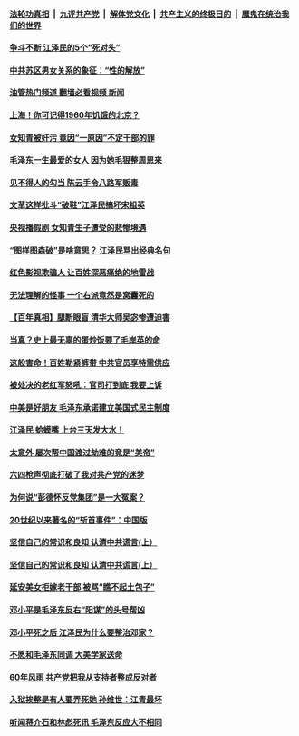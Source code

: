 ####  [法轮功真相](../../../../basic/blob/master/README.md?t=04261401) &nbsp;|&nbsp; [九评共产党](../../../../9ping.md/blob/master/README.md?t=04261401) &nbsp;|&nbsp; [解体党文化](../../../../jtdwh.md/blob/master/README.md?t=04261401)  &nbsp;|&nbsp; [共产主义的终极目的](../../../../gczydzjmd.md/blob/master/README.md?t=04261401) &nbsp;|&nbsp; [魔鬼在统治我们的世界](../../../../mgztzwmdsj.md/blob/master/README.md?t=04261401) 

#### [争斗不断 江泽民的5个“死对头”](../pages/prog1695/a103409553.md?t=04261401) 

#### [中共苏区男女关系的象征：“性的解放”](../pages/prog1695/a103409542.md?t=04261401) 

#### [油管热门频道 翻墙必看视频 新闻](http://78.141.244.201:81/youtube.html?04261401)

#### [上海！你可记得1960年饥饿的北京？](../pages/prog1695/a103409547.md?t=04261401) 

#### [女知青被奸污 竟因“一原因”不定干部的罪](../pages/prog1695/a103408157.md?t=04261401) 

#### [毛泽东一生最爱的女人 因为她毛狠整周恩来](../pages/prog1695/a103408108.md?t=04261401) 

#### [见不得人的勾当 陈云手令八路军贩毒](../pages/prog1695/a103407194.md?t=04261401) 

#### [文革这样批斗“破鞋”江泽民搞坏宋祖英](../pages/prog1695/a103407179.md?t=04261401) 

#### [央视播假剧 女知青生子遭受的悲惨境遇](../pages/prog1695/a103406300.md?t=04261401) 

#### [“图样图森破”是啥意思？ 江泽民骂出经典名句](../pages/prog1695/a103406285.md?t=04261401) 

#### [红色影视欺骗人 让百姓深恶痛绝的地雷战](../pages/prog1695/a103405411.md?t=04261401) 

#### [无法理解的怪事 一个右派竟然是窝囊死的](../pages/prog1695/a103405408.md?t=04261401) 

#### [【百年真相】腿断眼盲 清华大师吴宓惨遭迫害](../pages/prog1695/a103404489.md?t=04261401) 

#### [当真？史上最无辜的蛋炒饭要了毛岸英的命](../pages/prog1695/a103404383.md?t=04261401) 

#### [这般害命！百姓勒紧裤带 中共官员享特需供应](../pages/prog1695/a103404373.md?t=04261401) 

#### [被处决的老红军怒吼：官司打到底 我要上诉](../pages/prog1695/a103403481.md?t=04261401) 

#### [中美是好朋友 毛泽东承诺建立美国式民主制度](../pages/prog1695/a103403474.md?t=04261401) 

#### [江泽民 蛤蟆嘴 上台三天发大水！](../pages/prog1695/a103402004.md?t=04261401) 

#### [太意外 屡次帮中国渡过劫难的竟是“美帝”](../pages/prog1695/a103401999.md?t=04261401) 

#### [六四枪声彻底打破了我对共产党的迷梦](../pages/prog1695/a103400968.md?t=04261401) 

#### [为何说“彭德怀反党集团”是一大冤案？](../pages/prog1695/a103400965.md?t=04261401) 

#### [20世纪以来著名的“斩首事件”：中国版](../pages/prog1695/a103400174.md?t=04261401) 

#### [坚信自己的常识和良知 认清中共谎言(上）](../pages/prog1695/a103400165.md?t=04261401) 

#### [坚信自己的常识和良知 认清中共谎言(上）](../pages/prog1695/a103399192.md?t=04261401) 

#### [延安美女拒嫁老干部 被骂“瞧不起土包子”](../pages/prog1695/a103399186.md?t=04261401) 

#### [邓小平是毛泽东反右“阳谋”的头号帮凶](../pages/prog1695/a103398311.md?t=04261401) 

#### [邓小平死之后 江泽民为什么要整治邓家？](../pages/prog1695/a103398301.md?t=04261401) 

#### [不愿和毛泽东同调 大美学家送命](../pages/prog1695/a103397512.md?t=04261401) 

#### [60年风雨 共产党把我从支持者整成反对者](../pages/prog1695/a103397507.md?t=04261401) 

#### [入狱挨整是有人要弄死她 孙维世：江青最坏](../pages/prog1695/a103396093.md?t=04261401) 

#### [听闻蒋介石和林彪死讯 毛泽东反应大不相同](../pages/prog1695/a103396082.md?t=04261401) 

<img src='http://gfw-breaker.win/goodnews/indexes/prog1695.md' width='0px' height='0px'/>
